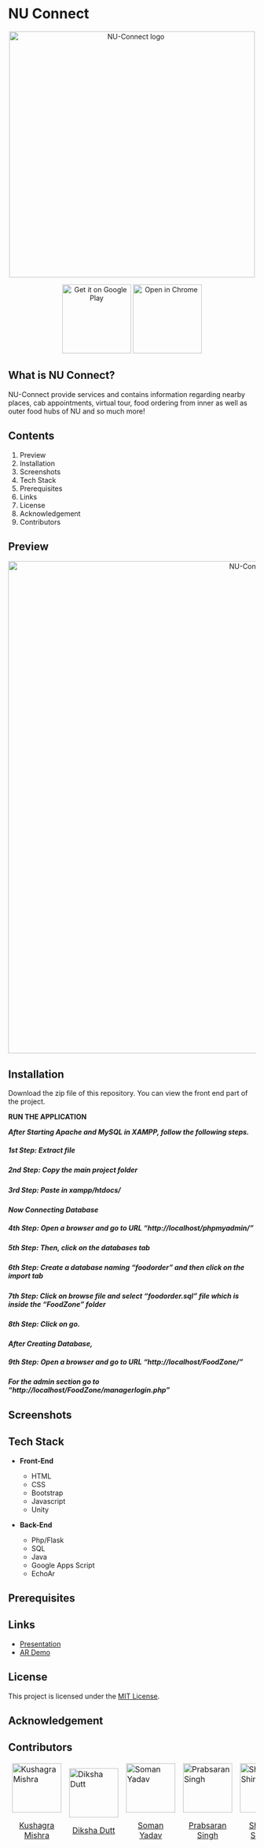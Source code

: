 <h1> NU Connect </h1>

<div align="center">
  <img alt="NU-Connect logo" src="https://i.imgur.com/MGJNqi9.png" width="500px" />
</div>

<p align="center">
  <img alt="Get it on Google Play" title="Google Play" src="http://i.imgur.com/mtGRPuM.png" width="140">
 <img alt="Open in Chrome" title="Chrome" src="https://i.imgur.com/ZIhDtNR.png" width="140">
</p>

##  What is NU Connect?

<div>  
<p>NU-Connect provide services and contains information regarding nearby places, cab appointments, virtual tour, food ordering from inner as well as outer food hubs of NU and so much more!</p>
</div>

## Contents
1. Preview
2. Installation
3. Screenshots
4. Tech Stack
5. Prerequisites
6. Links
7. License
8. Acknowledgement
9. Contributors

 ## Preview
 
 <div align="center">
  <img alt="NU-Connect logo" src="https://i.imgur.com/KuddZoJ.png" width="1000px" />
 </div>


## Installation
Download the zip file of this repository. You can view the front end part of the project.


<b>RUN THE APPLICATION</b>



***After Starting Apache and MySQL in XAMPP, follow the following steps.***

##### 1st Step: Extract file

##### 2nd Step: Copy the main project folder

##### 3rd Step: Paste in xampp/htdocs/

 
***Now Connecting Database***

##### 4th Step: Open a browser and go to URL “http://localhost/phpmyadmin/”

##### 5th Step: Then, click on the databases tab

##### 6th Step: Create a database naming “foodorder” and then click on the import tab

##### 7th Step: Click on browse file and select “foodorder.sql” file which is inside the “FoodZone” folder

##### 8th Step: Click on go.

***After Creating Database,***

##### 9th Step: Open a browser and go to URL “http://localhost/FoodZone/”

***For the admin section go to “http://localhost/FoodZone/managerlogin.php”***


## Screenshots

## Tech Stack
* **Front-End**	
	* HTML
	* CSS
	* Bootstrap
	* Javascript
	* Unity

* **Back-End**
	* Php/Flask
	* SQL
	* Java
	* Google Apps Script
	* EchoAr


## Prerequisites
## Links
 - <a href="https://drive.google.com/file/d/19Lw7Lm4AuOa_EAc_3ttaeFA3pedjB1EE/view?usp=sharing"> Presentation </a> 
 - <a href=""> AR Demo </a> </h3>


## License
This project is licensed under the [MIT License](LICENSE).

## Acknowledgement

## Contributors

<table>
	<thead>
	<tr>
		<td>
			<img width="100" alt="Kushagra Mishra" src="https://ideate-zero.github.io/zerobug/images/Kushagra.png" align="center">
			<a href="https://github.com/kushagraup"><p align="center"> Kushagra Mishra </p></a>
			</td>
		<td>
			<img width="100" alt="Diksha Dutt" src="https://i.imgur.com/wnTuh6Y.png" align="center">
			<a href="https://github.com/dikshadutt08"><p align="center"> Diksha Dutt </p></a>
		</td>
		<td>
			<img width="100" alt="Soman Yadav" src="https://i.imgur.com/iD76kAe.png" align="center">
			<a href="https://github.com/somanyadav"><p align="center"> Soman Yadav </p></a>
		</td>
		<td>
			<img width="100" alt="Prabsaran Singh" src="https://ideate-zero.github.io/zerobug/images/Prabsaran.png" align="center">
			<a href="https://github.com/prabsaransingh05"><p align="center"> Prabsaran Singh </p></a>
		</td>
		<td>
			<img width="100" alt="Shailesh Shiroha" src="https://ideate-zero.github.io/zerobug/images/shailesh.png" align="center">
			<a href="https://github.com/shailesh236"><p align="center"> Shailesh Shiroha </p></a>
		</td>
	</tr>
</table>



	
